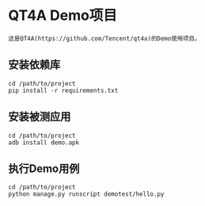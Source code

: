 # QT4A Demo项目

`这是QT4A(https://github.com/Tencent/qt4a)的Demo使用项目。`

## 安装依赖库

    cd /path/to/project
    pip install -r requirements.txt

## 安装被测应用

    cd /path/to/project
    adb install demo.apk

## 执行Demo用例

    cd /path/to/project
    python manage.py runscript demotest/hello.py


